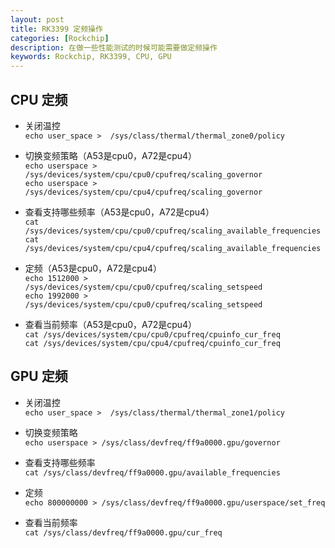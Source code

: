 ```yaml
---
layout: post
title: RK3399 定频操作
categories: [Rockchip]
description: 在做一些性能测试的时候可能需要做定频操作
keywords: Rockchip, RK3399, CPU, GPU
---
```


## CPU 定频

* 关闭温控  
`echo user_space >  /sys/class/thermal/thermal_zone0/policy`  

* 切换变频策略（A53是cpu0，A72是cpu4）  
`echo userspace > /sys/devices/system/cpu/cpu0/cpufreq/scaling_governor`  
`echo userspace > /sys/devices/system/cpu/cpu4/cpufreq/scaling_governor`  

* 查看支持哪些频率（A53是cpu0，A72是cpu4）  
`cat /sys/devices/system/cpu/cpu0/cpufreq/scaling_available_frequencies`  
`cat /sys/devices/system/cpu/cpu4/cpufreq/scaling_available_frequencies`  

* 定频（A53是cpu0，A72是cpu4）  
`echo 1512000 > /sys/devices/system/cpu/cpu0/cpufreq/scaling_setspeed`  
`echo 1992000 > /sys/devices/system/cpu/cpu0/cpufreq/scaling_setspeed`  

* 查看当前频率（A53是cpu0，A72是cpu4）  
`cat /sys/devices/system/cpu/cpu0/cpufreq/cpuinfo_cur_freq`  
`cat /sys/devices/system/cpu/cpu4/cpufreq/cpuinfo_cur_freq`  

## GPU 定频

* 关闭温控  
`echo user_space >  /sys/class/thermal/thermal_zone1/policy`  

* 切换变频策略  
`echo userspace > /sys/class/devfreq/ff9a0000.gpu/governor`  

* 查看支持哪些频率  
`cat /sys/class/devfreq/ff9a0000.gpu/available_frequencies`  

* 定频  
`echo 800000000 > /sys/class/devfreq/ff9a0000.gpu/userspace/set_freq`  

* 查看当前频率  
`cat /sys/class/devfreq/ff9a0000.gpu/cur_freq`  
